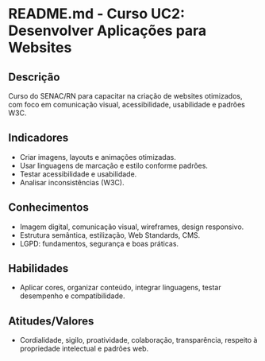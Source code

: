 # README.md - Curso UC2: Desenvolver Aplicações para Websites

## Descrição
Curso do SENAC/RN para capacitar na criação de websites otimizados, com foco em comunicação visual, acessibilidade, usabilidade e padrões W3C.

## Indicadores
- Criar imagens, layouts e animações otimizadas.
- Usar linguagens de marcação e estilo conforme padrões.
- Testar acessibilidade e usabilidade.
- Analisar inconsistências (W3C).

## Conhecimentos
- Imagem digital, comunicação visual, wireframes, design responsivo.
- Estrutura semântica, estilização, Web Standards, CMS.
- LGPD: fundamentos, segurança e boas práticas.

## Habilidades
- Aplicar cores, organizar conteúdo, integrar linguagens, testar desempenho e compatibilidade.

## Atitudes/Valores
- Cordialidade, sigilo, proatividade, colaboração, transparência, respeito à propriedade intelectual e padrões web.
